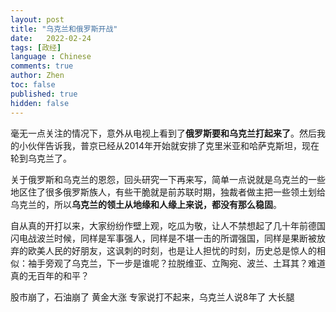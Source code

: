 ```yaml
---
layout: post
title: "乌克兰和俄罗斯开战"
date:   2022-02-24
tags: [政经]
language : Chinese
comments: true
author: Zhen
toc: false
published: true
hidden: false
---
```

毫无一点关注的情况下，意外从电视上看到了**俄罗斯要和乌克兰打起来了**。然后我的小伙伴告诉我，普京已经从2014年开始就安排了克里米亚和哈萨克斯坦，现在轮到乌克兰了。

关于俄罗斯和乌克兰的恩怨，回头研究一下再来写，简单一点说就是乌克兰的一些地区住了很多俄罗斯族人，有些干脆就是前苏联时期，独裁者做主把一些领土划给乌克兰的，所以**乌克兰的领土从地缘和人缘上来说，都没有那么稳固**。

自从真的开打以来，大家纷纷作壁上观，吃瓜为敬，让人不禁想起了几十年前德国闪电战波兰时候，同样是军事强人，同样是不堪一击的所谓强国，同样是果断被放弃的欧美人民的好朋友，这讽刺的时刻，也是让人担忧的时刻，历史总是惊人的相似：袖手旁观了乌克兰，下一步是谁呢？拉脱维亚、立陶宛、波兰、土耳其？难道真的无百年的和平？



股市崩了，石油崩了 黄金大涨
专家说打不起来，乌克兰人说8年了
大长腿
<!--stackedit_data:
eyJoaXN0b3J5IjpbLTE4MTI5NzgxNTddfQ==
-->